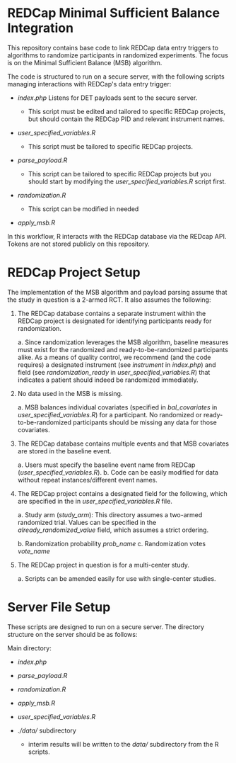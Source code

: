# REDCap Minimal Sufficient Balance Integration

This repository contains base code to link REDCap data entry triggers to algorithms to randomize participants in randomized experiments. 
The focus is on the Minimal Sufficient Balance (MSB) algorithm. 


The code is structured to run on a secure server, with the following scripts managing interactions with REDCap's data entry trigger:

- _index.php_ Listens for DET payloads sent to the secure server. 

     - This script must be edited and tailored to specific REDCap projects, but should contain the REDCap PID and relevant instrument names.
     
- _user_specified_variables.R_

     - This script must be tailored to specific REDCap projects. 
     
- _parse_payload.R_

     - This script can be tailored to specific REDCap projects but you should start by modifying the _user_specified_variables.R_ script first. 

- _randomization.R_

     - This script can be modified in needed 

- _apply_msb.R_

In this workflow, R interacts with the REDCap database via the REDcap API. Tokens are not stored publicly on this repository.




# REDCap Project Setup

The implementation of the MSB algorithm and payload parsing assume that the study in question is a 2-armed RCT. 
It also assumes the following:

1. The REDCap database contains a separate instrument within the REDCap project is designated for identifying participants ready for randomization.

     a. Since randomization leverages the MSB algorithm, baseline measures must exist for the randomized and ready-to-be-randomized participants alike. As a means of quality control, we recommend (and the code requires) a designated instrument (see _instrument_ in _index.php_) and field (see _randomization_ready_ in _user_specified_variables.R_) that indicates a patient should indeed be randomized immediately.

2. No data used in the MSB is missing. 

     a. MSB balances individual covariates (specified in _bal_covariates_ in _user_specified_variables.R_) for a participant. No randomized or ready-to-be-randomized participants should be missing any data for those covariates.
     
3. The REDCap database contains multiple events and that MSB covariates are stored in the baseline event.

     a. Users must specify the baseline event name from REDCap (_user_specified_variables.R_).
     b. Code can be easily modified for data without repeat instances/different event names.

4. The REDCap project contains a designated field for the following, which are specified in the in _user_specified_variables.R_ file.

     a. Study arm (_study_arm_): This directory assumes a two-armed randomized trial. Values can be specified in the _already_randomized_value_ field, which assumes a strict ordering. 
    
     b. Randomization probability _prob_name_
     c. Randomization votes _vote_name_ 

5. The REDCap project in question is for a multi-center study. 

     a. Scripts can be amended easily for use with single-center studies.



# Server File Setup

These scripts are designed to run on a secure server. 
The directory structure on the server should be as follows:

Main directory: 

- _index.php_
- _parse_payload.R_
- _randomization.R_
- _apply_msb.R_
- _user_specified_variables.R_
- _./data/_ subdirectory

     - interim results will be written to the _data/_ subdirectory from the R scripts.
     
     
     
  
